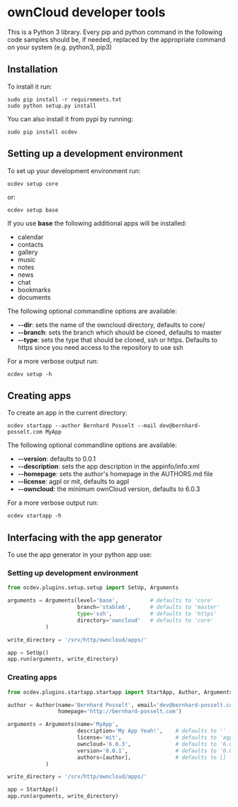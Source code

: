 # ownCloud developer tools
This is a Python 3 library. Every pip and python command in the following code
samples should be, if needed, replaced by the appropriate command on your system (e.g. python3, pip3)

## Installation

To install it run:

    sudo pip install -r requirements.txt
    sudo python setup.py install

You can also install it from pypi by running:

    sudo pip install ocdev


## Setting up a development environment
To set up your development environment run:

    ocdev setup core

or: 
  
    ocdev setup base

If you use **base** the following additional apps will be installed:
* calendar
* contacts
* gallery
* music
* notes
* news
* chat
* bookmarks
* documents

The following optional commandline options are available:

* **--dir**: sets the name of the owncloud directory, defaults to core/
* **--branch**: sets the branch which should be cloned, defaults to master
* **--type**: sets the type that should be cloned, ssh or https. Defaults to https since you need access to the repository to use ssh

For a more verbose output run:

    ocdev setup -h


## Creating apps

To create an app in the current directory:

    ocdev startapp --author Bernhard Posselt --mail dev@bernhard-posselt.com MyApp

The following optional commandline options are available:

* **--version**: defaults to 0.0.1
* **--description**: sets the app description in the appinfo/info.xml
* **--homepage**: sets the author's homepage in the AUTHORS.md file
* **--license**: agpl or mit, defaults to agpl
* **--owncloud**: the minimum ownCloud version, defaults to 6.0.3

For a more verbose output run:

    ocdev startapp -h

## Interfacing with the app generator
To use the app generator in your python app use:

### Setting up development environment
```python
from ocdev.plugins.setup.setup import SetUp, Arguments

arguments = Arguments(level='base',          # defaults to 'core'
                      branch='stable6',      # defaults to 'master'
                      type='ssh',            # defaults to 'https'
                      directory='owncloud'   # defaults to 'core'
            )

write_directory = '/srv/http/owncloud/apps/'

app = SetUp()
app.run(arguments, write_directory)
```

### Creating apps

```python
from ocdev.plugins.startapp.startapp import StartApp, Author, Arguments

author = Author(name='Bernhard Posselt', email='dev@bernhard-posselt.com', 
                homepage='http://bernhard-posselt.com')

arguments = Arguments(name='MyApp', 
                      description='My App Yeah!',    # defaults to ''
                      license='mit',                 # defaults to 'agpl'
                      owncloud='6.0.3',              # defaults to '6.0.3'
                      version='0.0.1',               # defaults to '0.0.1'
                      authors=[author],              # defaults to []
            )

write_directory = '/srv/http/owncloud/apps/'

app = StartApp()
app.run(arguments, write_directory)
```
